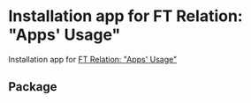 # Installation app for FT Relation: "Apps' Usage"
Installation app for [FT Relation: "Apps' Usage"](ft-rel-appsusage.md)

## Package
